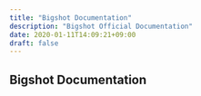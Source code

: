 ```yaml
---
title: "Bigshot Documentation"
description: "Bigshot Official Documentation"
date: 2020-01-11T14:09:21+09:00
draft: false
---
```


## Bigshot Documentation
